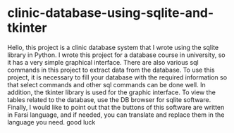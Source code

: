 # clinic-database-using-sqlite-and-tkinter

Hello, this project is a clinic database system that I wrote using the sqlite library in Python. I wrote this project for a database course in university, so it has a very simple graphical interface.
There are also various sql commands in this project to extract data from the database.
To use this project, it is necessary to fill your database with the required information so that select commands and other sql commands can be done well.
In addition, the tkinter library is used for the graphic interface.
To view the tables related to the database, use the DB browser for sqlite software. Finally, I would like to point out that the buttons of this software are written in Farsi language, and if needed, you can translate and replace them in the language you need.
good luck
